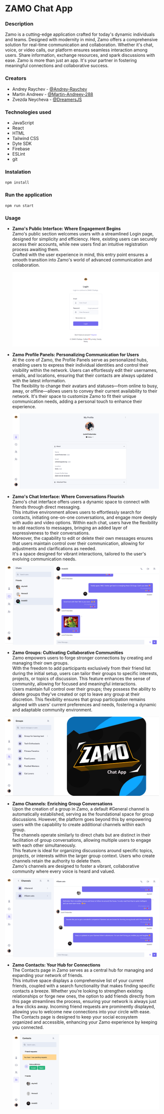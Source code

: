 # ZAMO Chat App

### Description

Zamo is a cutting-edge application crafted for today's dynamic individuals and teams. Designed with modernity in mind, Zamo offers a comprehensive solution for real-time communication and collaboration. Whether it's chat, voice, or video calls, our platform ensures seamless interaction among users. Share information, exchange resources, and spark discussions with ease. Zamo is more than just an app. It's your partner in fostering meaningful connections and collaborative success.

### Creators

- Andrey Raychev - [@Andrey-Raychev](https://github.com/Andrey-Raychev)
- Martin Andreev - [@Martin-Andreev-288](https://github.com/Martin-Andreev-288)
- Zvezda Neycheva - [@DreamersJS](https://github.com/DreamersJS)

### Technologies used

- JavaScript
- React
- HTML
- Tailwind CSS
- Dyte SDK
- Firebase
- ESLint
- git

### Instalation

```
npm install
```

### Run the application

```
npm run start
```

### Usage

- **Zamo's Public Interface: Where Engagement Begins**
  <br />Zamo's public section welcomes users with a streamlined Login page, designed for simplicity and efficiency. Here, existing users can securely access their accounts, while new users find an intuitive registration process awaiting them.
  <br />Crafted with the user experience in mind, this entry point ensures a smooth transition into Zamo's world of advanced communication and collaboration.

    <img src="./public/assets/images/scrlogin.png"/>
  <br/>

- **Zamo Profile Panels: Personalizing Communication for Users**
  <br />At the core of Zamo, the Profile Panels serve as personalized hubs, enabling users to express their individual identities and control their visibility within the network. Users can effortlessly edit their usernames, emails, and locations, ensuring that their contacts are always updated with the latest information.
  <br />The flexibility to change their avatars and statuses—from online to busy, away, or offline—allows users to convey their current availability to their network. It's their space to customize Zamo to fit their unique communication needs, adding a personal touch to enhance their experience.

  <img src="./public/assets/images/scrprofilepage.png"/>
  <br />

- **Zamo's Chat Interface: Where Conversations Flourish**
  <br />Zamo's chat interface offers users a dynamic space to connect with friends through direct messaging.
  <br />This intuitive environment allows users to effortlessly search for contacts, initiating one-on-one conversations, and engage more deeply with audio and video options. Within each chat, users have the flexibility to add reactions to messages, bringing an added layer of expressiveness to their conversations.
  <br />Moreover, the capability to edit or delete their own messages ensures that users maintain control over their communication, allowing for adjustments and clarifications as needed.
  <br />It's a space designed for vibrant interactions, tailored to the user's evolving communication needs.

<img src="./public/assets/images/scrchat.png"/>
<br/>

- **Zamo Groups: Cultivating Collaborative Communities**
  <br />Zamo empowers users to forge stronger connections by creating and managing their own groups.
  <br />With the freedom to add participants exclusively from their friend list during the initial setup, users can tailor their groups to specific interests, projects, or topics of discussion. This feature enhances the sense of community, allowing for focused and meaningful interactions.
  <br />Users maintain full control over their groups; they possess the ability to delete groups they've created or opt to leave any group at their discretion. This flexibility ensures that group participation remains aligned with users' current preferences and needs, fostering a dynamic and adaptable community environment.

<img src="./public/assets/images/scrgroups.png"/>
<br/>

- **Zamo Channels: Enriching Group Conversations**
  <br />Upon the creation of a group in Zamo, a default #General channel is automatically established, serving as the foundational space for group discussions. However, the platform goes beyond this by empowering users with the capability to create additional channels within each group.
  <br />The channels operate similarly to direct chats but are distinct in their facilitation of group conversations, allowing multiple users to engage with each other simultaneously.
  <br />This feature is ideal for organizing discussions around specific topics, projects, or interests within the larger group context. Users who create channels retain the authority to delete them.
  <br />Zamo's channels are designed to foster a vibrant, collaborative community where every voice is heard and valued.

<img src="./public/assets/images/scrchannels.png"/>
<br/>

- **Zamo Contacts: Your Hub for Connections**
  <br/>The Contacts page in Zamo serves as a central hub for managing and expanding your network of friends.
  <br/>This intuitive space displays a comprehensive list of your current friends, coupled with a search functionality that makes finding specific contacts a breeze. Whether you’re looking to strengthen existing relationships or forge new ones, the option to add friends directly from this page streamlines the process, ensuring your network is always just a few clicks away. Incoming friend requests are prominently displayed, allowing you to welcome new connections into your circle with ease.
  <br/>The Contacts page is designed to keep your social ecosystem organized and accessible, enhancing your Zamo experience by keeping you connected.

    <img src="./public/assets/images/scrcontacts.png"/>
  <br/>

